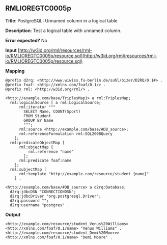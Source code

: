 ## RMLIOREGTC0005p

**Title**: PostgreSQL: Unnamed column in a logical table

**Description**: Test a logical table with unnamed column.

**Error expected?** No

**Input**
 [http://w3id.org/rml/resources/rml-io/RMLIOREGTC0005p/resource.sql](http://w3id.org/rml/resources/rml-io/RMLIOREGTC0005p/resource.sql)

**Mapping**
```
@prefix d2rq: <http://www.wiwiss.fu-berlin.de/suhl/bizer/D2RQ/0.1#> .
@prefix foaf: <http://xmlns.com/foaf/0.1/> .
@prefix rml: <http://w3id.org/rml/> .

<http://example.com/base/TriplesMap1> a rml:TriplesMap;
  rml:logicalSource [ a rml:LogicalSource;
      rml:iterator """
        SELECT Name, COUNT(Sport)
        FROM Student
        GROUP BY Name
        """;
      rml:source <http://example.com/base/#DB_source>;
      rml:referenceFormulation rml:SQL2008Query
    ];
  rml:predicateObjectMap [
      rml:objectMap [
          rml:reference "name"
        ];
      rml:predicate foaf:name
    ];
  rml:subjectMap [
      rml:template "http://example.com/resource/student_{name}"
    ] .

<http://example.com/base/#DB_source> a d2rq:Database;
  d2rq:jdbcDSN "CONNECTIONDSN";
  d2rq:jdbcDriver "org.postgresql.Driver";
  d2rq:password "";
  d2rq:username "postgres" .

```

**Output**
```
<http://example.com/resource/student_Venus%20Williams> <http://xmlns.com/foaf/0.1/name> "Venus Williams" . 
<http://example.com/resource/student_Demi%20Moore> <http://xmlns.com/foaf/0.1/name> "Demi Moore" . 



```

